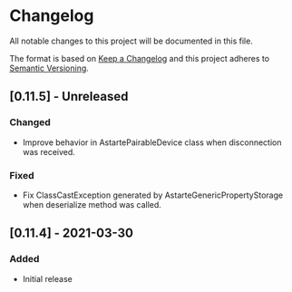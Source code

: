 # Changelog
All notable changes to this project will be documented in this file.

The format is based on [Keep a Changelog](http://keepachangelog.com/en/1.0.0/)
and this project adheres to [Semantic Versioning](http://semver.org/spec/v2.0.0.html).

## [0.11.5] - Unreleased
### Changed
- Improve behavior in AstartePairableDevice class when disconnection was received.
### Fixed
- Fix ClassCastException generated by AstarteGenericPropertyStorage when deserialize method was called.

## [0.11.4] - 2021-03-30
### Added
- Initial release
